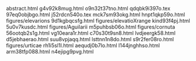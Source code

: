 abstract.html
g4v92k8mug.html
o9n32t37tno.html
qdqbk9i397o.tex
97eq0objbgo.html
j52rdcn540o.tex
mck7sm93okg.html
hnpt1qkp59o.html
figures/elevarions
9d1kgbqcsfg.html
figures/elevatioXrange
kind93f4pj.html
5u0v7kusdc.html
figures/Aguilarii
m5puhbsb06o.html
figures/cornuta
56ootqb2s1g.html
vg10eara1r.html
c70s30t9sn8.html
lvdjeergk58.html
d5jebhaerao.html
suu8vpjaqq.html
lsttnn1n8do.html
s9r2fer08ro.html
figures/urticae
rh1i5sl1l.html
aequdj0b7lo.html
l144jnghhso.html
arm38tfp088.html
n4ejipg9pvg.html